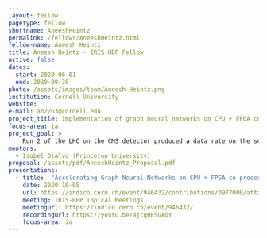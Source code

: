 ```yaml
---
layout: fellow
pagetype: fellow
shortname: AneeshHeintz
permalink: /fellows/AneeshHeintz.html
fellow-name: Aneesh Heintz
title: Aneesh Heintz - IRIS-HEP Fellow
active: false
dates:
  start: 2020-06-01
  end: 2020-09-30
photo: /assets/images/team/Aneesh-Heintz.png
institution: Cornell University
website:
e-mail: ah2263@cornell.edu
project_title: Implementation of graph neural networks on CPU + FPGA co-processors for scalable track reconstruction tasks
focus-area: ia
project_goal: >
    Run 2 of the LHC on the CMS detector produced a data rate on the scale of hundreds of terabytes per second. Being able to reduce the data within a few milliseconds and sift through the data in a reasonable time frame to produce meaningful results is crucially important. Future increases in instantaneous luminosity, meaning more proton-proton collisions per bunch-crossing, will lead to data produced at increasingly larger rates, causing scalability issues in traditional particle track reconstruction algorithms. This project proposes to implement a graph network that can be evaluated on a CPU that has a FPGA co-processors. This will allow trained networks to be run online in a highly parallelized fashion, greatly accelerating data throughput.
mentors:
  - Isobel Ojalvo (Princeton University)
proposal: /assets/pdf/AneeshHeintz_Proposal.pdf
presentations:
  - title:  "Accelerating Graph Neural Networks on CPU + FPGA co-processors for scalable track reconstruction tasks"
    date: 2020-10-05
    url: https://indico.cern.ch/event/946432/contributions/3977000/attachments/2122446/3572609/OpenCL_IN_FPGA_Presentation-4.pdf
    meeting: IRIS-HEP Topical Meetings
    meetingurl: https://indico.cern.ch/event/946432/
    recordingurl: https://youtu.be/ajcqHESGAQY
    focus-area: ia
---
```

